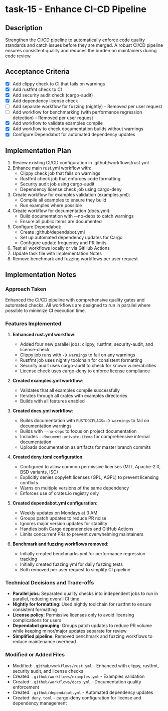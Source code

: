 # task-15 - Enhance CI-CD Pipeline

## Description

Strengthen the CI/CD pipeline to automatically enforce code quality standards and catch issues before they are merged. A robust CI/CD pipeline ensures consistent quality and reduces the burden on maintainers during code review.

## Acceptance Criteria

- [x] Add clippy check to CI that fails on warnings
- [x] Add rustfmt check to CI
- [x] Add security audit check (cargo-audit)
- [x] Add dependency license check
- [ ] Add separate workflow for fuzzing (nightly) - Removed per user request
- [ ] Add workflow for benchmarking (with performance regression detection) - Removed per user request
- [x] Add workflow to validate examples compile
- [x] Add workflow to check documentation builds without warnings
- [x] Configure Dependabot for automated dependency updates

## Implementation Plan

1. Review existing CI/CD configuration in .github/workflows/rust.yml
2. Enhance main rust.yml workflow with:
   - Clippy check job that fails on warnings
   - Rustfmt check job that enforces code formatting
   - Security audit job using cargo-audit
   - Dependency license check job using cargo-deny
3. Create workflow for examples validation (examples.yml):
   - Compile all examples to ensure they build
   - Run examples where possible
4. Create workflow for documentation (docs.yml):
   - Build documentation with --no-deps to catch warnings
   - Ensure all public items are documented
5. Configure Dependabot:
   - Create .github/dependabot.yml
   - Set up automated dependency updates for Cargo
   - Configure update frequency and PR limits
6. Test all workflows locally or via GitHub Actions
7. Update task file with Implementation Notes
8. Remove benchmark and fuzzing workflows per user request

## Implementation Notes

### Approach Taken

Enhanced the CI/CD pipeline with comprehensive quality gates and automated checks. All workflows are designed to run in parallel where possible to minimize CI execution time.

### Features Implemented

1. **Enhanced rust.yml workflow**:
   - Added four new parallel jobs: clippy, rustfmt, security-audit, and license-check
   - Clippy job runs with `-D warnings` to fail on any warnings
   - Rustfmt job uses nightly toolchain for consistent formatting
   - Security audit uses cargo-audit to check for known vulnerabilities
   - License check uses cargo-deny to enforce license compliance

2. **Created examples.yml workflow**:
   - Validates that all examples compile successfully
   - Iterates through all crates with examples directories
   - Builds with all features enabled

3. **Created docs.yml workflow**:
   - Builds documentation with `RUSTDOCFLAGS=-D warnings` to fail on documentation warnings
   - Builds with `--no-deps` to focus on project documentation
   - Includes `--document-private-items` for comprehensive internal documentation
   - Uploads documentation as artifacts for master branch commits

4. **Created deny.toml configuration**:
   - Configured to allow common permissive licenses (MIT, Apache-2.0, BSD variants, ISC)
   - Explicitly denies copyleft licenses (GPL, AGPL) to prevent licensing conflicts
   - Warns on multiple versions of the same dependency
   - Enforces use of crates.io registry only

5. **Created dependabot.yml configuration**:
   - Weekly updates on Mondays at 3 AM
   - Groups patch updates to reduce PR noise
   - Ignores major version updates for stability
   - Handles both Cargo dependencies and GitHub Actions
   - Limits concurrent PRs to prevent overwhelming maintainers

6. **Benchmark and fuzzing workflows removed**:
   - Initially created benchmarks.yml for performance regression tracking
   - Initially created fuzzing.yml for daily fuzzing tests
   - Both removed per user request to simplify CI pipeline

### Technical Decisions and Trade-offs

- **Parallel jobs**: Separated quality checks into independent jobs to run in parallel, reducing overall CI time
- **Nightly for formatting**: Used nightly toolchain for rustfmt to ensure consistent formatting
- **License policy**: Permissive licenses only to avoid licensing complications for users
- **Dependabot grouping**: Groups patch updates to reduce PR volume while keeping minor/major updates separate for review
- **Simplified pipeline**: Removed benchmark and fuzzing workflows to reduce maintenance overhead

### Modified or Added Files

- Modified: `.github/workflows/rust.yml` - Enhanced with clippy, rustfmt, security audit, and license checks
- Created: `.github/workflows/examples.yml` - Examples validation
- Created: `.github/workflows/docs.yml` - Documentation quality enforcement
- Created: `.github/dependabot.yml` - Automated dependency updates
- Created: `deny.toml` - cargo-deny configuration for license and dependency management
